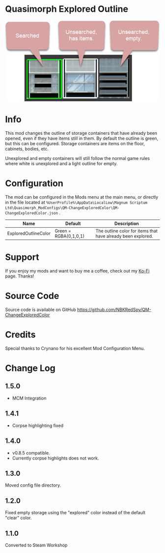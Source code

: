 # Quasimorph Explored Outline

![three search states](media/cabinets-callouts.png)

# Info

This mod changes the outline of storage containers that have already been opened, even if they have items still in them.  By default the outline is green, but this can be configured.
Storage containers are items on the floor, cabinets, bodies, etc.

Unexplored and empty containers will still follow the normal game rules where white is unexplored and a light outline for empty.


# Configuration

The mod can be configured in the Mods menu at the main menu, or directly in the file located at ```%UserProfile%\AppData\LocalLow\Magnum Scriptum Ltd\Quasimorph_ModConfigs\QM-ChangeExploredColor\QM-ChangeExploredColor.json``` .

|Name|Default|Description|
|--|--|--|
|ExploredOutlineColor|Green = RGBA(0,1,0,1)|The outline color for items that have already been explored.|

# Support
If you enjoy my mods and want to buy me a coffee, check out my [Ko-Fi](https://ko-fi.com/nbkredspy71915) page.
Thanks!

# Source Code
Source code is available on GitHub https://github.com/NBKRedSpy/QM-ChangeExploredColor

# Credits
Special thanks to Crynano for his excellent Mod Configuration Menu.

# Change Log

## 1.5.0
* MCM Integration

## 1.4.1
* Corpse highlighting fixed

## 1.4.0
* v0.8.5 compatible.
* Currently corpse highlights does not work.

## 1.3.0
Moved config file directory.

## 1.2.0
Fixed empty storage using the "explored" color instead of the default "clear" color.

## 1.1.0
Converted to Steam Workshop


